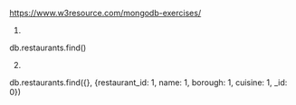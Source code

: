 https://www.w3resource.com/mongodb-exercises/

1. 
db.restaurants.find()



2.
db.restaurants.find({}, {restaurant_id: 1, name: 1, borough: 1, cuisine: 1, _id: 0})